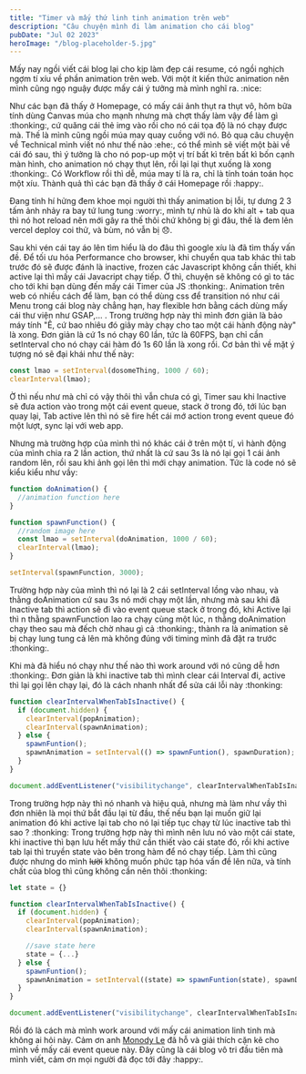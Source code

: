 ```yaml
---
title: "Timer và mấy thứ linh tinh animation trên web"
description: "Câu chuyện mình đi làm animation cho cái blog"
pubDate: "Jul 02 2023"
heroImage: "/blog-placeholder-5.jpg"
---
```


Mấy nay ngồi viết cái blog lại cho kịp làm đẹp cái resume, có ngồi nghịch ngợm tí xíu về phần animation trên web. Với một ít kiến thức animation nên mình cũng ngọ nguậy được mấy cái ý tưởng mà mình nghĩ ra. :nice:

Như các bạn đã thấy ở Homepage, có mấy cái ảnh thụt ra thụt vô, hôm bữa tính dùng Canvas múa cho mạnh nhưng mà chợt thấy làm vậy để làm gì :thonking:, cứ quăng cái thẻ img vào rồi cho nó cái tọa độ là nó chạy được mà. Thế là mình cũng ngồi múa may quay cuồng với nó. Bỏ qua câu chuyện về Technical mình viết nó như thế nào :ehe:, có thể mình sẽ viết một bài về cái đó sau, thì ý tưởng là cho nó pop-up một vị trí bất kì trên bất kì bốn cạnh màn hình, cho animation nó chạy thụt lên, rồi lại lại thụt xuống là xong :thonking:. Có Workflow rồi thì dễ, múa may tí là ra, chỉ là tính toán toán học một xíu. Thành quả thì các bạn đã thấy ở cái Homepage rồi :happy:.

Đang tính hí hửng đem khoe mọi người thì thấy animation bị lỗi, tự dưng 2 3 tấm ảnh nhảy ra bay tứ lung tung :worry:, mình tự nhủ là do khi alt + tab qua thì nó hot reload nên mới gây ra thế thôi chứ không bị gì đâu, thế là đem lên vercel deploy coi thử, và bùm, nó vẫn bị :disappointed:.

Sau khi vén cái tay áo lên tìm hiểu là do đâu thì google xíu là đã tìm thấy vấn đề. Để tối ưu hóa Performance cho browser, khi chuyển qua tab khác thì tab trước đó sẽ được đánh là inactive, frozen các Javascript không cần thiết, khi active lại thì mấy cái Javacript chạy tiếp. Ờ thì, chuyện sẽ không có gì to tác cho tới khi bạn dùng đến mấy cái Timer của JS :thonking:. Animation trên web có nhiều cách để làm, bạn có thể dùng css để transition nó như cái Menu trong cái blog này chẳng hạn, hay flexible hơn bằng cách dùng mấy cái thư viện như GSAP,... . Trong trường hợp này thì mình đơn giản là bảo máy tính "Ê, cứ bao nhiêu đó giây mày chạy cho tao một cái hành động này" là xong. Đơn giản là cứ 1s nó chạy 60 lần, tức là 60FPS, bạn chỉ cần setInterval cho nó chạy cái hàm đó 1s 60 lần là xong rồi. Cơ bản thì về mặt ý tượng nó sẽ đại khái như thế này:

```js
const lmao = setInterval(dosomeThing, 1000 / 60);
clearInterval(lmao);
```

Ờ thì nếu như mà chỉ có vậy thôi thì vẫn chưa có gì, Timer sau khi Inactive sẽ đưa action vào trong một cái event queue, stack ở trong đó, tới lúc bạn quay lại, Tab active lên thì nó sẽ fire hết cái mớ action trong event queue đó một lượt, sync lại với web app.

Nhưng mà trường hợp của mình thì nó khác cái ở trên một tí, vì hành động của mình chia ra 2 lần action, thứ nhất là cứ sau 3s là nó lại gọi 1 cái ảnh random lên, rồi sau khi ảnh gọi lên thì mới chạy animation. Tức là code nó sẽ kiểu kiểu như vầy:

```js
function doAnimation() {
  //animation function here
}

function spawnFunction() {
  //random image here
  const lmao = setInterval(doAnimation, 1000 / 60);
  clearInterval(lmao);
}

setInterval(spawnFunction, 3000);
```

Trường hợp này của mình thì nó lại là 2 cái setInterval lồng vào nhau, và thằng doAnimation cứ sau 3s nó mới chạy một lần, nhưng mà sau khi đã Inactive tab thì action sẽ đi vào event queue stack ở trong đó, khi Active lại thì n thằng spawnFunction lao ra chạy cùng một lúc, n thằng doAnimation chạy theo sau mà đếch chờ nhau gì cả :thonking:, thành ra là animation sẽ bị chạy lung tung cả lên mà không đúng với timing mình đã đặt ra trước :thonking:.

Khi mà đã hiểu nó chạy như thế nào thì work around với nó cũng dễ hơn :thonking:. Đơn giản là khi inactive tab thì mình clear cái Interval đi, active thì lại gọi lên chạy lại, đó là cách nhanh nhất để sửa cái lỗi này :thonking:

```js
function clearIntervalWhenTabIsInactive() {
  if (document.hidden) {
    clearInterval(popAnimation);
    clearInterval(spawnAnimation);
  } else {
    spawnFuntion();
    spawnAnimation = setInterval(() => spawnFuntion(), spawnDuration);
  }
}

document.addEventListener("visibilitychange", clearIntervalWhenTabIsInactive);
```

Trong trường hợp này thì nó nhanh và hiệu quả, nhưng mà làm như vầy thì đơn nhiên là mọi thứ bắt đầu lại từ đầu, thế nếu bạn lại muốn giữ lại animation đó khi active lại tab cho nó lại tiếp tục chạy từ lúc inactive tab thì sao ? :thonking: Trong trường hợp này thì mình nên lưu nó vào một cái state, khi inactive thì bạn lưu hết mấy thứ cần thiết vào cái state đó, rồi khi active tab lại thì truyền state vào bên trong hàm để nó chạy tiếp. Làm thì cũng được nhưng do mình <del>lười</del> không muốn phức tạp hóa vấn đề lên nữa, và tính chất của blog thì cũng không cần nên thôi :thonking:

```js
let state = {}

function clearIntervalWhenTabIsInactive() {
  if (document.hidden) {
    clearInterval(popAnimation);
    clearInterval(spawnAnimation);

    //save state here
    state = {...}
  } else {
    spawnFuntion();
    spawnAnimation = setInterval((state) => spawnFuntion(state), spawnDuration);
  }
}

document.addEventListener("visibilitychange", clearIntervalWhenTabIsInactive);
```

Rồi đó là cách mà mình work around với mấy cái animation linh tinh mà không ai hỏi này. Cảm ơn anh <a target='_blank' href='https://minhle.space'>Monody Le</a> đã hỗ và giải thích cặn kẽ cho mình về mấy cái event queue này. Đây cũng là cái blog vô tri đầu tiên mà mình viết, cảm ơn mọi người đã đọc tới đây :happy:.
